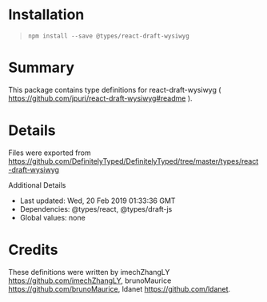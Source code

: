 # Installation
> `npm install --save @types/react-draft-wysiwyg`

# Summary
This package contains type definitions for react-draft-wysiwyg ( https://github.com/jpuri/react-draft-wysiwyg#readme ).

# Details
Files were exported from https://github.com/DefinitelyTyped/DefinitelyTyped/tree/master/types/react-draft-wysiwyg

Additional Details
 * Last updated: Wed, 20 Feb 2019 01:33:36 GMT
 * Dependencies: @types/react, @types/draft-js
 * Global values: none

# Credits
These definitions were written by imechZhangLY <https://github.com/imechZhangLY>, brunoMaurice <https://github.com/brunoMaurice>, ldanet <https://github.com/ldanet>.
